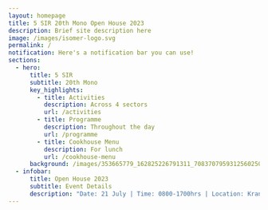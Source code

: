 ```yaml
---
layout: homepage
title: 5 SIR 20th Mono Open House 2023
description: Brief site description here
image: /images/isomer-logo.svg
permalink: /
notification: Here's a notification bar you can use!
sections:
  - hero:
      title: 5 SIR
      subtitle: 20th Mono
      key_highlights:
        - title: Activities
          description: Across 4 sectors
          url: /activities
        - title: Programme
          description: Throughout the day
          url: /programme
        - title: Cookhouse Menu
          description: For lunch
          url: /cookhouse-menu
      background: /images/353665779_162825226791311_7083707959312560250_n.jpg
  - infobar:
      title: Open House 2023
      subtitle: Event Details
      description: "Date: 21 July | Time: 0800-1700hrs | Location: Kranji Camp 3"
---
```

